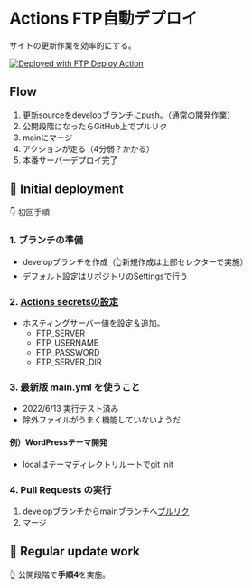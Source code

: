 # Actions FTP自動デプロイ

サイトの更新作業を効率的にする。

[<img alt="Deployed with FTP Deploy Action" src="https://img.shields.io/badge/Deployed With-FTP DEPLOY ACTION-%3CCOLOR%3E?style=for-the-badge&color=2b9348">](https://github.com/SamKirkland/FTP-Deploy-Action)

## Flow

1. 更新sourceをdevelopブランチにpush。（通常の開発作業）
2. 公開段階になったらGitHub上でプルリク
3. mainにマージ
4. アクションが走る（4分弱？かかる）
5. 本番サーバーデプロイ完了

## 🌱 Initial deployment

👇 初回手順

### 1. ブランチの準備

- developブランチを作成（👆新規作成は上部セレクターで実施）
- [デフォルト設定はリポジトリのSettingsで行う](https://github.com/chum9625/actions-ftp-deploy/settings/branches)

### 2. [Actions secretsの設定](https://github.com/chum9625/actions-ftp-deploy/settings/secrets/actions)

- ホスティングサーバー値を設定＆追加。
  - FTP_SERVER
  - FTP_USERNAME
  - FTP_PASSWORD
  - FTP_SERVER_DIR 

### 3. 最新版 main.yml を使うこと

- 2022/6/13 実行テスト済み
- 除外ファイルがうまく機能していないようだ

#### 例）WordPressテーマ開発

- localはテーマディレクトリルートでgit init

### 4. Pull Requests の実行

1. developブランチからmainブランチへ[プルリク](https://github.com/chum9625/actions-ftp-deploy/pulls)
2. マージ

## 🌼 Regular update work

👆 公開段階で**手順4**を実施。
